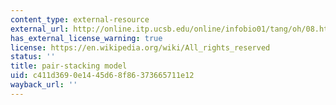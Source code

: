 ```yaml
---
content_type: external-resource
external_url: http://online.itp.ucsb.edu/online/infobio01/tang/oh/08.html
has_external_license_warning: true
license: https://en.wikipedia.org/wiki/All_rights_reserved
status: ''
title: pair-stacking model
uid: c411d369-0e14-45d6-8f86-373665711e12
wayback_url: ''
---
```

